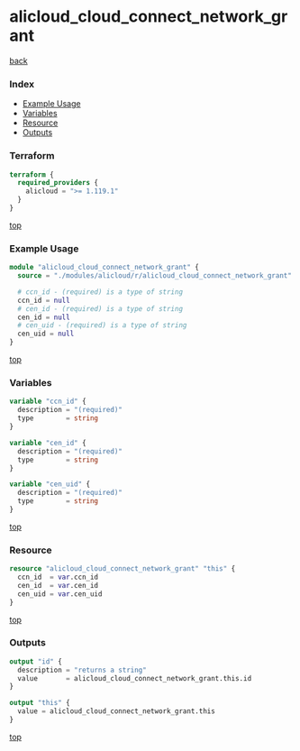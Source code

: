 # alicloud_cloud_connect_network_grant

[back](../alicloud.md)

### Index

- [Example Usage](#example-usage)
- [Variables](#variables)
- [Resource](#resource)
- [Outputs](#outputs)

### Terraform

```terraform
terraform {
  required_providers {
    alicloud = ">= 1.119.1"
  }
}
```

[top](#index)

### Example Usage

```terraform
module "alicloud_cloud_connect_network_grant" {
  source = "./modules/alicloud/r/alicloud_cloud_connect_network_grant"

  # ccn_id - (required) is a type of string
  ccn_id = null
  # cen_id - (required) is a type of string
  cen_id = null
  # cen_uid - (required) is a type of string
  cen_uid = null
}
```

[top](#index)

### Variables

```terraform
variable "ccn_id" {
  description = "(required)"
  type        = string
}

variable "cen_id" {
  description = "(required)"
  type        = string
}

variable "cen_uid" {
  description = "(required)"
  type        = string
}
```

[top](#index)

### Resource

```terraform
resource "alicloud_cloud_connect_network_grant" "this" {
  ccn_id  = var.ccn_id
  cen_id  = var.cen_id
  cen_uid = var.cen_uid
}
```

[top](#index)

### Outputs

```terraform
output "id" {
  description = "returns a string"
  value       = alicloud_cloud_connect_network_grant.this.id
}

output "this" {
  value = alicloud_cloud_connect_network_grant.this
}
```

[top](#index)